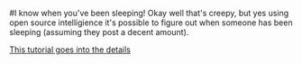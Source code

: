 #I know when you've been sleeping!
Okay well that's creepy, but yes using open source intelligience it's possible to figure out when someone has been sleeping (assuming they post a decent amount).

[This tutorial goes into the details](https://www.bellingcat.com/resources/2016/03/29/when-people-sleep-determine-facebook-activity-using-google-chrome-javascript-and-python/)

